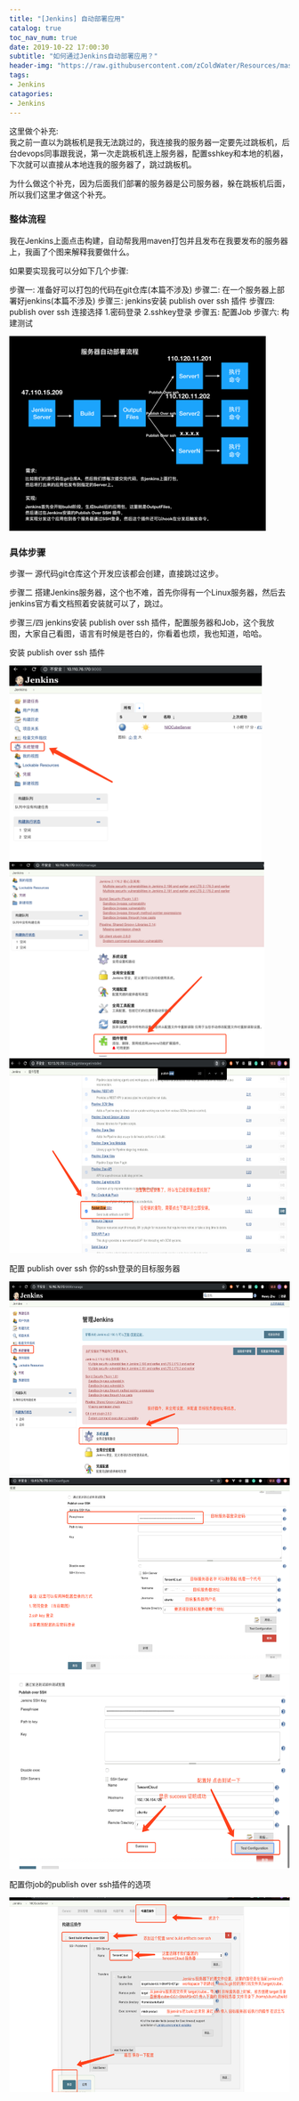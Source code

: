 ```yaml
---
title: "[Jenkins] 自动部署应用"
catalog: true
toc_nav_num: true
date: 2019-10-22 17:00:30
subtitle: "如何通过Jenkins自动部署应用？"
header-img: "https://raw.githubusercontent.com/zColdWater/Resources/master/Images/cover.jpg"
tags:
- Jenkins
catagories:
- Jenkins
---
```

 
这里做个补充:   
我之前一直以为跳板机是我无法跳过的，我连接我的服务器一定要先过跳板机，后台devops同事跟我说，第一次走跳板机连上服务器，配置sshkey和本地的机器，
下次就可以直接从本地连我的服务器了，跳过跳板机。   

为什么做这个补充，因为后面我们部署的服务器是公司服务器，躲在跳板机后面，所以我们这里才做这个补充。

### 整体流程 

我在Jenkins上面点击构建，自动帮我用maven打包并且发布在我要发布的服务器上，我画了个图来解释我要做什么。   

如果要实现我可以分如下几个步骤:    

步骤一: 准备好可以打包的代码在git仓库(本篇不涉及)
步骤二: 在一个服务器上部署好jenkins(本篇不涉及)
步骤三: jenkins安装 publish over ssh 插件
步骤四: publish over ssh 连接选择 1.密码登录 2.sshkey登录 
步骤五: 配置Job
步骤六: 构建测试

<img src="https://raw.githubusercontent.com/zColdWater/Resources/master/Images/sshpublish1.png" height="350" />

### 具体步骤

步骤一 源代码git仓库这个开发应该都会创建，直接跳过这步。      

步骤二 搭建Jenkins服务器，这个也不难，首先你得有一个Linux服务器，然后去jenkins官方看文档照着安装就可以了，跳过。  

步骤三/四 jenkins安装 publish over ssh 插件，配置服务器和Job，这个我放图，大家自己看图，语言有时候是苍白的，你看着也烦，我也知道，哈哈。  

安装 publish over ssh 插件

<img src="https://raw.githubusercontent.com/zColdWater/Resources/master/Images/sshpublish2.png" height="350" />

<img src="https://raw.githubusercontent.com/zColdWater/Resources/master/Images/sshpublish3.png" height="350" />

<img src="https://raw.githubusercontent.com/zColdWater/Resources/master/Images/sshpublish4.png" height="350" />

配置 publish over ssh 你的ssh登录的目标服务器

<img src="https://raw.githubusercontent.com/zColdWater/Resources/master/Images/sshpublish5.png" height="350" />

<img src="https://raw.githubusercontent.com/zColdWater/Resources/master/Images/sshpublish6.png" height="350" />

<img src="https://raw.githubusercontent.com/zColdWater/Resources/master/Images/sshpublish7.png" height="350" />

配置你job的publish over ssh插件的选项

<img src="https://raw.githubusercontent.com/zColdWater/Resources/master/Images/sshpublish8.png" height="350" />



